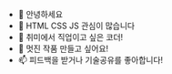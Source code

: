 - 👋 안녕하세요
- 👀 HTML CSS JS 관심이 많습니다
- 🌱 취미에서 직업이고 싶은 코더!
- 💞️ 멋진 작품 만들고 싶어요!
- 📫 피드백을 받거나 기술공유를 좋아합니다!

<!---
seokham/seokham is a ✨ special ✨ repository because its `README.md` (this file) appears on your GitHub profile.
You can click the Preview link to take a look at your changes.
--->

